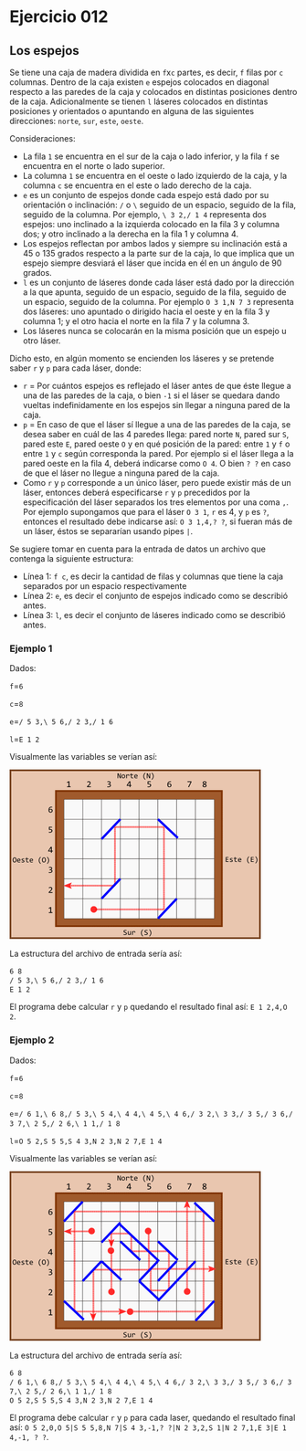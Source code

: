 # Ejercicio **012**

## Los espejos

Se tiene una caja de madera dividida en `f`x`c` partes, es decir, `f` filas por `c` columnas. Dentro de la caja existen `e` espejos colocados en diagonal respecto a las paredes de la caja y colocados en distintas posiciones dentro de la caja. Adicionalmente se tienen `l` láseres colocados en distintas posiciones y orientados o apuntando en alguna de las siguientes direcciones: `norte`, `sur`, `este`, `oeste`.

Consideraciones:
* La fila `1` se encuentra en el sur de la caja o lado inferior, y la fila `f` se encuentra en el norte o lado superior. 
* La columna `1` se encuentra en el oeste o lado izquierdo de la caja, y la columna `c` se encuentra en el este o lado derecho de la caja.
* `e` es un conjunto de espejos donde cada espejo está dado por su orientación o inclinación: `/` o `\` seguido de un espacio, seguido de la fila, seguido de la columna. Por ejemplo, `\ 3 2,/ 1 4` representa dos espejos: uno inclinado a la izquierda colocado en la fila 3 y columna dos; y otro inclinado a la derecha en la fila 1 y columna 4.
* Los espejos reflectan por ambos lados y siempre su inclinación está a 45 o 135 grados respecto a la parte sur de la caja, lo que implica que un espejo siempre desviará el láser que incida en él en un ángulo de 90 grados.
* `l` es un conjunto de láseres donde cada láser está dado por la dirección a la que apunta, seguido de un espacio, seguido de la fila, seguido de un espacio, seguido de la columna. Por ejemplo `O 3 1,N 7 3` representa dos láseres: uno apuntado o dirigido hacia el oeste y en la fila 3 y columna 1; y el otro hacia el norte en la fila 7 y la columna 3.
* Los láseres nunca se colocarán en la misma posición que un espejo u otro láser.

Dicho esto, en algún momento se encienden los láseres y se pretende saber `r` y `p` para cada láser, donde:

* `r` = Por cuántos espejos es reflejado el láser antes de que éste llegue a una de las paredes de la caja, o bien `-1` si el láser se quedara dando vueltas indefinidamente en los espejos sin llegar a ninguna pared de la caja.
* `p` = En caso de que el láser sí llegue a una de las paredes de la caja, se desea saber en cuál de las 4 paredes llega: pared norte `N`, pared sur `S`, pared este `E`, pared oeste `O` y en qué posición de la pared: entre `1` y `f` o entre `1` y `c` según corresponda la pared. Por ejemplo si el láser llega a la pared oeste en la fila 4, deberá indicarse como `O 4`. O bien `? ?` en caso de que el láser no llegue a ninguna pared de la caja.
* Como `r` y `p` corresponde a un único láser, pero puede existir más de un láser, entonces deberá especificarse `r` y `p` precedidos por la especificación del láser separados los tres elementos por una coma `,`. Por ejemplo supongamos que para el láser `O 3 1`, `r` es 4, y `p` es `?`, entonces el resultado debe indicarse así: `O 3 1,4,? ?`, si fueran más de un láser, éstos se separarían usando pipes `|`.

Se sugiere tomar en cuenta para la entrada de datos un archivo que contenga la siguiente estructura:

* Línea 1: `f c`, es decir la cantidad de filas y columnas que tiene la caja separados por un espacio respectivamente
* Línea 2: `e`, es decir el conjunto de espejos indicado como se describió antes.
* Línea 3: `l`, es decir el conjunto de láseres indicado como se describió antes.

### Ejemplo 1

Dados:

`f`=`6`

`c`=`8`

`e`=`/ 5 3,\ 5 6,/ 2 3,/ 1 6`

`l`=`E 1 2`

Visualmente las variables se verían así:

![Ejemplo 1](https://github.com/g-garciac/ejerciciosprogramacion/blob/main/ejercicios/012/ejemplo1.png "Ejemplo 1")

La estructura del archivo de entrada sería así:

```
6 8
/ 5 3,\ 5 6,/ 2 3,/ 1 6
E 1 2
```

El programa debe calcular `r` y `p` quedando el resultado final así: `E 1 2,4,O 2`.

### Ejemplo 2

Dados:

`f`=`6`

`c`=`8`

`e`=`/ 6 1,\ 6 8,/ 5 3,\ 5 4,\ 4 4,\ 4 5,\ 4 6,/ 3 2,\ 3 3,/ 3 5,/ 3 6,/ 3 7,\ 2 5,/ 2 6,\ 1 1,/ 1 8`

`l`=`O 5 2,S 5 5,S 4 3,N 2 3,N 2 7,E 1 4`

Visualmente las variables se verían así:

![Ejemplo 2](https://github.com/g-garciac/ejerciciosprogramacion/blob/main/ejercicios/012/ejemplo2.png "Ejemplo 2")

La estructura del archivo de entrada sería así:

```
6 8
/ 6 1,\ 6 8,/ 5 3,\ 5 4,\ 4 4,\ 4 5,\ 4 6,/ 3 2,\ 3 3,/ 3 5,/ 3 6,/ 3 7,\ 2 5,/ 2 6,\ 1 1,/ 1 8
O 5 2,S 5 5,S 4 3,N 2 3,N 2 7,E 1 4
```

El programa debe calcular `r` y `p` para cada laser, quedando el resultado final así: `O 5 2,0,O 5|S 5 5,8,N 7|S 4 3,-1,? ?|N 2 3,2,S 1|N 2 7,1,E 3|E 1 4,-1, ? ?`.
